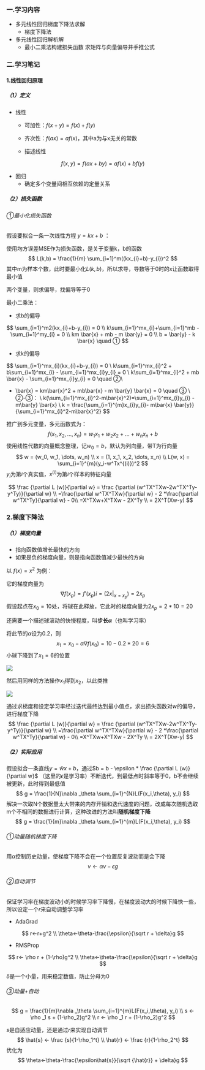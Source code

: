 ### 一.学习内容

* 多元线性回归梯度下降法求解
  * 梯度下降法
* 多元线性回归解析解
  * 最小二乘法构建损失函数 求矩阵与向量偏导并手推公式

### 二.学习笔记

#### 1.线性回归原理

##### （1）定义

* 线性

  * 可加性：$f(x+y) = f(x) + f(y)$

  * 齐次性：$f(ax) = af(x)$，其中a为与x无关的常数
  * 描述线性

$$
f(x, y) = f(ax+by) = af(x)+bf(y)
$$

* 回归
  * 确定多个变量间相互依赖的定量关系

##### （2）损失函数

###### ①最小化损失函数

假设要拟合一条一次线性方程 $y=kx+b$ ：

使用均方误差MSE作为损失函数，是关于变量k，b的函数
$$
L(k,b) = \frac{1}{m} \sum_{i=1}^m((kx_{i}+b)-y_{i})^2
$$
其中m为样本个数，此时要最小化$L(k,b)$，所以求导，导数等于0时的x让函数取得最小值

两个变量，则求偏导，找偏导等于0

最小二乘法：

* 求b的偏导

$$
\sum_{i=1}^m2(kx_{i}+b-y_{i}) = 0 \\
k\sum_{i=1}^mx_{i}+\sum_{i=1}^mb - \sum_{i=1}^my_{i} = 0 \\
km \bar{x} + mb - m \bar{y} = 0 \\
b = \bar{y} - k \bar{x} \quad ①
$$

* 求k的偏导

$$
\sum_{i=1}^mx_{i}(kx_{i}+b-y_{i}) = 0 \\
k\sum_{i=1}^mx_{i}^2 + b\sum_{i=1}^mx_{i} - \sum_{i=1}^mx_{i}y_{i} = 0 \\
k\sum_{i=1}^mx_{i}^2 + mb \bar{x} - \sum_{i=1}^mx_{i}y_{i} = 0 \quad ②\\ 
* \bar{x} = km\bar{x}^2 + mb\bar{x} - m \bar{y} \bar{x} = 0 \quad ③ \\
②-③： \\
k(\sum_{i=1}^mx_{i}^2-m\bar{x}^2)=\sum_{i=1}^mx_{i}y_{i} - m\bar{y} \bar{x} \\
k = \frac{\sum_{i=1}^{m}x_{i}y_{i}- m\bar{x} \bar{y}}{\sum_{i=1}^mx_{i}^2-m\bar{x}^2}
$$

推广到多元变量，多元函数式为：
$$
f(x_1, x_2, \dots, x_n) = w_1x_1+w_2x_2+\dots+w_nx_n+b
$$
使用线性代数的向量概念整理，记$w_0=b$，默认为列向量，带T为行向量
$$
w = (w_0, w_1, \dots, w_n) \\
x = (1, x_1, x_2, \dots, x_n) \\
L(w, x) = \sum_{i=1}^{m}(y_i-w^Tx^{(i)})^2
$$
$y_i$为第$i$个真实值，$x^{(i)}$为第$i$个样本的特征向量

$$
\frac {\partial L (w)}{\partial w} = 
\frac {\partial (w^TX^TXw-2w^TX^Ty-y^Ty)}{\partial w} \\
=\frac{\partial w^TX^TXw}{\partial w} - 2 *\frac{\partial w^TX^Ty}{\partial w} - 0\\
=X^TXw+X^TXw - 2X^Ty \\
= 2X^T(Xw-y)
$$


### 2.梯度下降法

##### （1）梯度向量

* 指向函数值增长最快的方向
* 如果是负的梯度向量，则是指向函数值减少最快的方向

以 $f(x)=x^2$ 为例：

它的梯度向量为
$$
\nabla f(x_p) = f'(x_p)i = (2x|_{x=x_p}) = 2x_p
$$
假设起点在$x_0=10$处，将球在此释放，它此时的梯度向量为$2x_p=2*10=20$

还需要一个描述球滚动的快慢程度，叫**步长$\alpha$**（也叫学习率）

将此节的$\alpha$设为0.2，则
$$
x_1 = x_0 - \alpha \nabla f(x_0) = 10 - 0.2*20 = 6
$$
小球下降到了$x_1 = 6$的位置

![](https://sevanthea7.oss-cn-beijing.aliyuncs.com/QGworks/202402051117236.png)

然后用同样的方法操作$x_1$得到$x_2$，以此类推

![](https://sevanthea7.oss-cn-beijing.aliyuncs.com/QGworks/202402051121807.png)

通过求梯度和设定学习率经过迭代最终达到最小值点，求出损失函数对$w$的偏导，进行梯度下降
$$
\frac {\partial L (w)}{\partial w} = 
\frac {\partial (w^TX^TXw-2w^TX^Ty-y^Ty)}{\partial w} \\
=\frac{\partial w^TX^TXw}{\partial w} - 2 *\frac{\partial w^TX^Ty}{\partial w} - 0\\
=X^TXw+X^TXw - 2X^Ty \\
= 2X^T(Xw-y)
$$

##### （2）实际应用

假设拟合一条直线$y=\hat{w}x+b$，通过$b = b - \epsilon * \frac {\partial L (w)}{\partial w}$ （这里的$\epsilon$是学习率）不断迭代，到最低点时斜率等于0，b不会继续被更新，此时得到最低值
$$
g = \frac{1}{N}\nabla _\theta \sum_{i=1}^{N}L(F(x_i,\theta), y_i)
$$
解决一次取N个数据量太大带来的内存开销和迭代速度的问题，改成每次随机选取m个不相同的数据进行计算，这种改进的方法叫**随机梯度下降**
$$
g = \frac{1}{m}\nabla _\theta \sum_{i=1}^{m}L(F(x_i,\theta), y_i)
$$

###### ①动量随机梯度下降

用$\alpha$控制历史动量，使梯度下降不会在一个位置反复波动而是会下降
$$
v←\alpha v - \epsilon g
$$

###### ②自动调节

保证学习率在梯度波动小的时候学习率下降慢，在梯度波动大的时候下降快一些，所以设定一个$r$来自动调整学习率

* AdaGrad

$$
r←r+g^2 \\
\theta←\theta-\frac{\epsilon}{\sqrt r + \delta}g
$$

* RMSProp

$$
r← \rho r + (1-\rho)g^2 \\
\theta←\theta-\frac{\epsilon}{\sqrt r + \delta}g
$$

$\delta$是一个小量，用来稳定数值，防止分母为0

###### ③动量+自动

$$
g = \frac{1}{m}\nabla _\theta \sum_{i=1}^{m}L(F(x_i,\theta), y_i) \\
s ← \rho _1 s + (1-\rho_2)g^2 \\
r ← \rho _1 r + (1-\rho_2)g^2
$$

$s$是自适应动量，还是通过$r$来实现自动调节
$$
\hat{s} ← \frac {s}{1-\rho_1^t} \\
\hat{r} ← \frac {r}{1-\rho_2^t}
$$
优化为
$$
\theta←\theta-\frac{\epsilon\hat{s}}{\sqrt {\hat{r}} + \delta}g
$$


